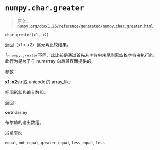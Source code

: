# `numpy.char.greater`

> 原文：[`numpy.org/doc/1.26/reference/generated/numpy.char.greater.html`](https://numpy.org/doc/1.26/reference/generated/numpy.char.greater.html)

```py
char.greater(x1, x2)
```

返回（x1 > x2）逐元素比较结果。

与`numpy.greater`不同，此比较是通过首先从字符串末尾剥离空格字符来执行的。此行为是为了与 numarray 向后兼容而提供的。

参数：

**x1, x2**str 或 unicode 的 array_like

相同形状的输入数组。

返回：

**out**ndarray

布尔值的输出数组。

另请参阅

`equal`, `not_equal`, `greater_equal`, `less_equal`, `less`
